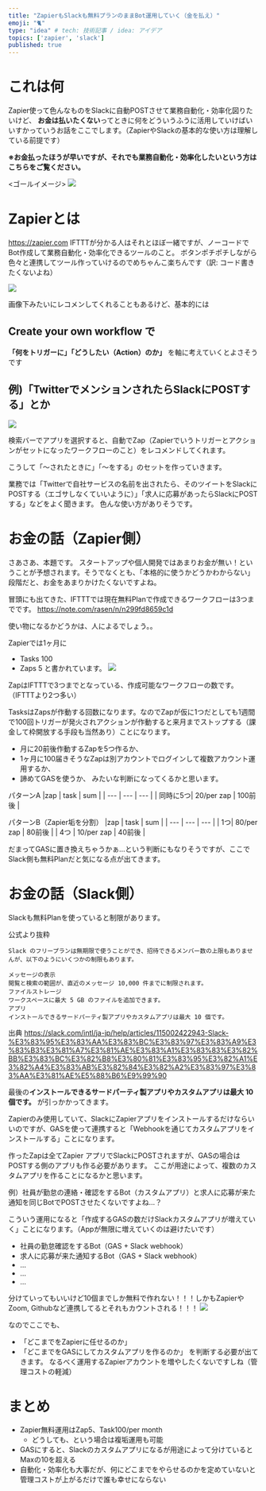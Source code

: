 ```yaml
---
title: "ZapierもSlackも無料プランのままBot運用していく（金を払え）"
emoji: "🐈"
type: "idea" # tech: 技術記事 / idea: アイデア
topics: ['zapier', 'slack']
published: true
---
```


# これは何
Zapier使って色んなものをSlackに自動POSTさせて業務自動化・効率化図りたいけど、
**お金は払いたくない**ってときに何をどういうふうに活用していけばいいすかっていうお話をここでします。（ZapierやSlackの基本的な使い方は理解している前提です）

**※お金払ったほうが早いですが、それでも業務自動化・効率化したいという方はこちらをご覧ください。**

<ゴールイメージ>
![](https://img.esa.io/uploads/production/attachments/13601/2021/09/04/66143/999ab1a2-27ba-42ae-80f0-b0b02843ce18.png)

# Zapierとは
https://zapier.com 
IFTTTが分かる人はそれとほぼ一緒ですが、ノーコードでBot作成して業務自動化・効率化できるツールのこと。
ボタンポチポチしながら色々と連携してツール作っていけるのでめちゃんこ楽ちんです（訳: コード書きたくないよね）

![](https://img.esa.io/uploads/production/attachments/13601/2021/06/20/66143/01ba3a32-b08a-4cff-968c-461498542255.png)

画像下みたいにレコメンしてくれることもあるけど、基本的には
## Create your own workflow で
**「何をトリガーに」「どうしたい（Action）のか」**
を軸に考えていくとよさそうです

## 例)「TwitterでメンションされたらSlackにPOSTする」とか
![](https://img.esa.io/uploads/production/attachments/13601/2021/06/20/66143/80c513d9-2a64-4b46-a825-f1ddd27c5822.png)

検索バーでアプリを選択すると、自動でZap（Zapierでいうトリガーとアクションがセットになったワークフローのこと）をレコメンドしてくれます。

こうして「〜されたときに」「〜をする」のセットを作っていきます。

業務では「Twitterで自社サービスの名前を出されたら、そのツイートをSlackにPOSTする（エゴサしなくていいように）」「求人に応募があったらSlackにPOSTする」などをよく聞きます。
色んな使い方がありそうです。

# お金の話（Zapier側）
さあさあ、本題です。
スタートアップや個人開発ではあまりお金が無い！ということが予想されます。そうでなくとも、「本格的に使うかどうかわからない」段階だと、お金をあまりかけたくないですよね。

冒頭にも出てきた、IFTTTでは現在無料Planで作成できるワークフローは3つまでです。
https://note.com/rasen/n/n299fd8659c1d

使い物になるかどうかは、人によるでしょう。。

Zapierでは1ヶ月に
- Tasks 100
- Zaps 5
と書かれています。
![](https://img.esa.io/uploads/production/attachments/13601/2021/06/20/66143/e3af27d1-2f5b-4738-b21b-0b333834cac3.png)

ZapはIFTTTで3つまでとなっている、作成可能なワークフローの数です。（IFTTTより2つ多い）

TasksはZapsが作動する回数になります。なのでZapが仮に1つだとしても1週間で100回トリガーが発火されアクションが作動すると来月までストップする（課金して枠開放する手段も当然あり）ことになります。

- 月に20前後作動するZapを5つ作るか、
- 1ヶ月に100届きそうなZapは別アカウントでログインして複数アカウント運用するか、
- 諦めてGASを使うか、
みたいな判断になってくるかと思います。

パターンA
|zap | task | sum |
| --- | --- | --- |
| 同時に5つ| 20/per zap | 100前後 |

パターンB（Zapier垢を分割）
|zap | task | sum |
| --- | --- | --- |
| 1つ| 80/per zap | 80前後 |
| 4つ | 10/per zap | 40前後 |


だまってGASに置き換えちゃうかぁ…という判断にもなりそうですが、ここでSlack側も無料Planだと気になる点が出てきます。

# お金の話（Slack側）
Slackも無料Planを使っていると制限があります。

公式より抜粋
```
Slack のフリープランは無期限で使うことができ、招待できるメンバー数の上限もありませんが、以下のようにいくつかの制限もあります。

メッセージの表示
閲覧と検索の範囲が、直近のメッセージ 10,000 件までに制限されます。
ファイルストレージ
ワークスペースに最大 5 GB のファイルを追加できます。
アプリ
インストールできるサードパーティ製アプリやカスタムアプリは最大 10 個です。
```
出典 https://slack.com/intl/ja-jp/help/articles/115002422943-Slack-%E3%83%95%E3%83%AA%E3%83%BC%E3%83%97%E3%83%A9%E3%83%B3%E3%81%A7%E3%81%AE%E3%83%A1%E3%83%83%E3%82%BB%E3%83%BC%E3%82%B8%E3%80%81%E3%83%95%E3%82%A1%E3%82%A4%E3%83%AB%E3%82%84%E3%82%A2%E3%83%97%E3%83%AA%E3%81%AE%E5%88%B6%E9%99%90

最後の**インストールできるサードパーティ製アプリやカスタムアプリは最大 10 個です。** が引っかかってきます。

Zapierのみ使用していて、SlackにZapierアプリをインストールするだけならいいのですが、GASを使って連携すると「Webhookを通じてカスタムアプリをインストールする」ことになります。

作ったZapは全てZapier アプリでSlackにPOSTされますが、GASの場合はPOSTする側のアプリも作る必要があります。
ここが用途によって、複数のカスタムアプリを作ることになるかと思います。

例）社員が勤怠の連絡・確認をするBot（カスタムアプリ）と求人に応募が来た通知を同じBotでPOSTさせたくないですよね…？

こういう運用になると「作成するGASの数だけSlackカスタムアプリが増えていく」ことになります。（Appが無限に増えていくのは避けたいです）
- 社員の勤怠確認をするBot（GAS + Slack webhook）
- 求人に応募が来た通知するBot（GAS + Slack webhook）
- ...
- ...
- ...

分けていってもいいけど10個までしか無料で作れない！！！しかもZapierやZoom, Githubなど連携してるとそれもカウントされる！！！
![](https://img.esa.io/uploads/production/attachments/13601/2021/06/20/66143/c8364f19-0438-47c6-9309-000d0403ea17.png)

なのでここでも、
- 「どこまでをZapierに任せるのか」
- 「どこまでをGASにしてカスタムアプリを作るのか」
を判断する必要が出てきます。
なるべく運用するZapierアカウントを増やしたくないですしね（管理コストの軽減）

# まとめ
- Zapier無料運用はZap5、Task100/per month
    - どうしても、という場合は複垢運用も可能
- GASにすると、Slackのカスタムアプリになるが用途によって分けているとMaxの10を超える
- 自動化・効率化も大事だが、何にどこまでをやらせるのかを定めていないと管理コストが上がるだけで誰も幸せにならない